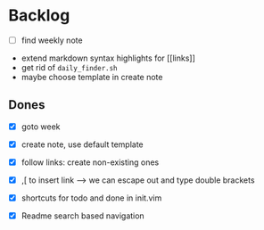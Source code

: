 # Backlog

- [ ] find weekly note
- extend markdown syntax highlights for [[links]]
- get rid of `daily_finder.sh`
- maybe choose template in create note 

## Dones
- [x] goto week
- [x] create note, use default template
- [x] follow links: create non-existing ones 
- [x] ,[ to insert link --> we can escape out and type double brackets
- [x] shortcuts for todo and done in init.vim
- [x] Readme search based navigation


